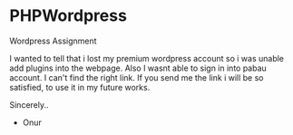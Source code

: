 # PHPWordpress
Wordpress Assignment


I wanted to tell that i lost my premium wordpress account so i was unable add plugins into the webpage.
Also I wasnt able to sign in into pabau account. I can't find the right link. If you send me the link i will be so satisfied, to use it in my future works.

  Sincerely..
- Onur
